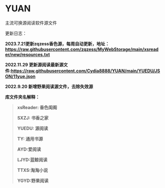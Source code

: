 # YUAN
主流可换源阅读软件源文件

更新日志：<p>
<b>2023.7.21更新zqzess香色源，每周自动更新，地址：https://raw.githubusercontent.com/zqzess/MyWebStorage/main/xsreader/new/resources.txt<p>
<b>2022.11.29 更新源阅读最新源文件:https://raw.githubusercontent.com/Cydia8888/YUAN/main/YUEDU/JSON/11yue.json<p>
<B>2022.9.20 新增野果阅读源文件，去除失效源</B>

库文件夹名解释：

>xsReader:  香色闺阁
>
>SXZJ:  书香之家
>
>YUEDU:  源阅读
>
>TY:  通用书源
>
>AYD:爱阅读
>
>LJYD:蓝鲸阅读
>
>TTXS:淘淘小说
>
>YGYD:野果阅读
